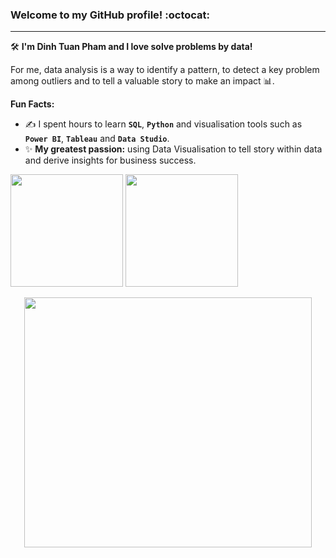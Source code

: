 ### Welcome to my GitHub profile! :octocat:

---


:hammer_and_wrench: **I'm Dinh Tuan Pham and I love solve problems by data!** 

For me, data analysis is a way to identify a pattern, to detect a key problem among outliers and to tell a valuable story to make an impact :bar_chart:.

**Fun Facts:**
- :writing_hand: I spent hours to learn **```SQL```**, **```Python```** and visualisation tools such as **```Power BI```**, **```Tableau```** and **```Data Studio```**.
- :sparkles: **My greatest passion:** using Data Visualisation to tell story within data and derive insights for business success.

<p>
<!-- GitHub Stats -->
<img height="180em" src="https://github-readme-stats.vercel.app/api?username=phamdinhtuan200382&show_icons=true&hide_border=true" />

<!-- Most Used Languages -->
<img height="180em" src="https://github-readme-stats.vercel.app/api/top-langs/?username=phamdinhtuan200382&exclude_repo=KNN-Image-Classification&show_icons=true&hide_border=true&layout=compact&langs_count=8"/>
</p>             

<p align="center">
  <img width="460" height="400" src="https://media.giphy.com/media/PipIpOPttgmv7mDKGs/giphy.gif">
</p>

